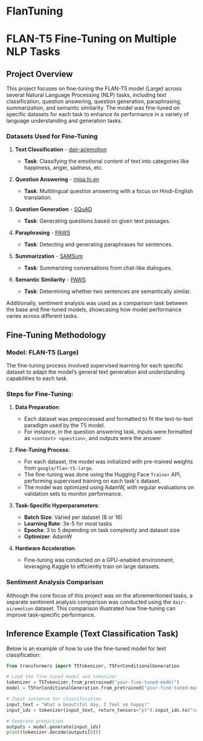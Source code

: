 # FlanTuning

# FLAN-T5 Fine-Tuning on Multiple NLP Tasks

## Project Overview

This project focuses on fine-tuning the FLAN-T5 model (Large) across several Natural Language Processing (NLP) tasks, including text classification, question answering, question generation, paraphrasing, summarization, and semantic similarity. The model was fine-tuned on specific datasets for each task to enhance its performance in a variety of language understanding and generation tasks.

### Datasets Used for Fine-Tuning

1. **Text Classification** - [dair-ai/emotion](https://huggingface.co/datasets/dair-ai/emotion)
   - **Task**: Classifying the emotional content of text into categories like happiness, anger, sadness, etc.
   
2. **Question Answering** - [mlqa.hi.en](https://huggingface.co/datasets/mlqa)
   - **Task**: Multilingual question answering with a focus on Hindi-English translation.

3. **Question Generation** - [SQuAD](https://huggingface.co/datasets/squad)
   - **Task**: Generating questions based on given text passages.

4. **Paraphrasing** - [PAWS](https://huggingface.co/datasets/paws)
   - **Task**: Detecting and generating paraphrases for sentences.

5. **Summarization** - [SAMSum](https://huggingface.co/datasets/samsum)
   - **Task**: Summarizing conversations from chat-like dialogues.

6. **Semantic Similarity** - [PAWS](https://huggingface.co/datasets/paws)
   - **Task**: Determining whether two sentences are semantically similar.

Additionally, sentiment analysis was used as a comparison task between the base and fine-tuned models, showcasing how model performance varies across different tasks.

## Fine-Tuning Methodology

### Model: FLAN-T5 (Large)

The fine-tuning process involved supervised learning for each specific dataset to adapt the model’s general text generation and understanding capabilities to each task.

### Steps for Fine-Tuning:

1. **Data Preparation**:
   - Each dataset was preprocessed and formatted to fit the text-to-text paradigm used by the T5 model.
   - For instance, in the question answering task, inputs were formatted as `<context> <question>`, and outputs were the answer.

2. **Fine-Tuning Process**:
   - For each dataset, the model was initialized with pre-trained weights from `google/flan-t5-large`.
   - The fine-tuning was done using the Hugging Face `Trainer` API, performing supervised training on each task's dataset.
   - The model was optimized using AdamW, with regular evaluations on validation sets to monitor performance.

3. **Task-Specific Hyperparameters**:
   - **Batch Size**: Varied per dataset (8 or 16)
   - **Learning Rate**: 3e-5 for most tasks
   - **Epochs**: 3 to 5 depending on task complexity and dataset size
   - **Optimizer**: AdamW

4. **Hardware Acceleration**:
   - Fine-tuning was conducted on a GPU-enabled environment, leveraging Kaggle to efficiently train on large datasets.

### Sentiment Analysis Comparison

Although the core focus of this project was on the aforementioned tasks, a separate sentiment analysis comparison was conducted using the `dair-ai/emotion` dataset. This comparison illustrated how fine-tuning can improve task-specific performance.

## Inference Example (Text Classification Task)

Below is an example of how to use the fine-tuned model for text classification:

```python
from transformers import T5Tokenizer, T5ForConditionalGeneration

# Load the fine-tuned model and tokenizer
tokenizer = T5Tokenizer.from_pretrained("your-fine-tuned-model")
model = T5ForConditionalGeneration.from_pretrained("your-fine-tuned-model", device_map="auto")

# Input sentence for classification
input_text = "What a beautiful day, I feel so happy!"
input_ids = tokenizer(input_text, return_tensors="pt").input_ids.to("cuda")

# Generate prediction
outputs = model.generate(input_ids)
print(tokenizer.decode(outputs[0]))
```
